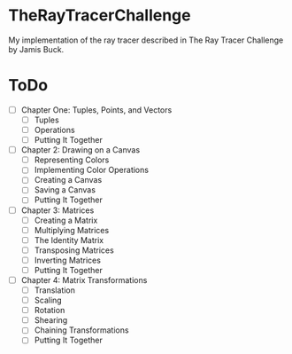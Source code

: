 # TheRayTracerChallenge
My implementation of the ray tracer described in The Ray Tracer Challenge by Jamis Buck.


# ToDo
- [ ] Chapter One: Tuples, Points, and Vectors
  - [ ] Tuples
  - [ ] Operations
  - [ ] Putting It Together
- [ ] Chapter 2: Drawing on a Canvas
  - [ ] Representing Colors
  - [ ] Implementing Color Operations
  - [ ] Creating a Canvas
  - [ ] Saving a Canvas
  - [ ] Putting It Together
- [ ] Chapter 3: Matrices
  - [ ] Creating a Matrix
  - [ ] Multiplying Matrices
  - [ ] The Identity Matrix
  - [ ] Transposing Matrices
  - [ ] Inverting Matrices
  - [ ] Putting It Together
- [ ] Chapter 4: Matrix Transformations
  - [ ] Translation
  - [ ] Scaling
  - [ ] Rotation
  - [ ] Shearing
  - [ ] Chaining Transformations
  - [ ] Putting It Together
